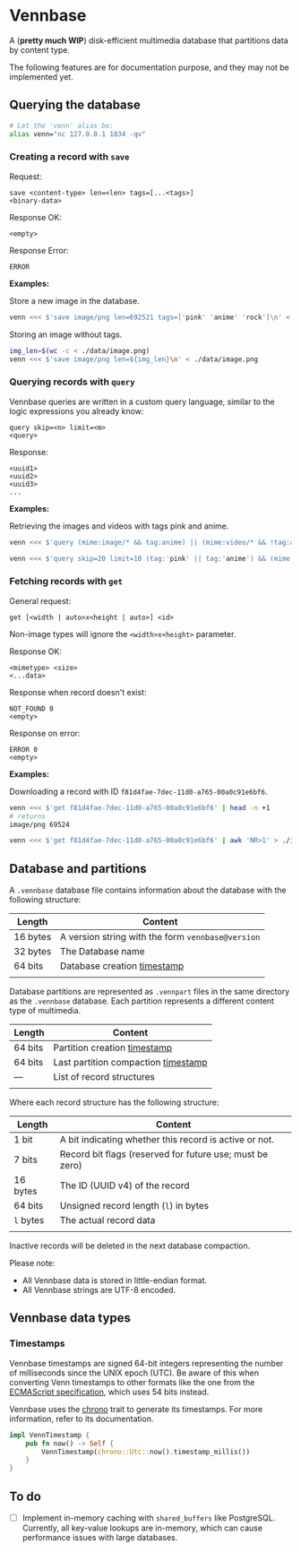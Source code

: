 # Vennbase

A (**pretty much WIP**) disk-efficient multimedia database that partitions data by content type.

The following features are for documentation purpose, and they may not be implemented yet.

## Querying the database

```bash
# Let the 'venn' alias be:
alias venn="nc 127.0.0.1 1834 -qv"
```

### Creating a record with `save`

Request:

```plain
save <content-type> len=<len> tags=[...<tags>]
<binary-data>
```

Response OK:

```plain
<empty>
```

Response Error:

```plain
ERROR
```

**Examples:**

Store a new image in the database.

```bash
venn <<< $'save image/png len=692521 tags=['pink' 'anime' 'rock']\n' < ./data/image.png
```

Storing an image without tags.

```bash
img_len=$(wc -c < ./data/image.png)
venn <<< $'save image/png len=${img_len}\n' < ./data/image.png
```

### Querying records with `query`

Vennbase queries are written in a custom query language, similar to the logic
expressions you already know:

```plain
query skip=<n> limit=<m>
<query>
```

Response:

```plain
<uuid1>
<uuid2>
<uuid3>
...
```

**Examples:**

Retrieving the images and videos with tags pink and anime.

```bash
venn <<< $'query (mime:image/* && tag:anime) || (mime:video/* && !tag:anime)'
```

```bash
venn <<< $'query skip=20 limit=10 (tag:'pink' || tag:'anime') && (mime:image/* || mime:video/*)'
```

### Fetching records with `get`

General request:

```plain
get [<width | auto>x<height | auto>] <id>
```

Non-image types will ignore the `<width>x<height>` parameter.

Response OK:

```plain
<mimetype> <size>
<...data>
```

Response when record doesn't exist:

```plain
NOT_FOUND 0
<empty>
```

Response on error:

```plain
ERROR 0
<empty>
```

**Examples:**

Downloading a record with ID `f81d4fae-7dec-11d0-a765-00a0c91e6bf6`.

```bash
venn <<< $'get f81d4fae-7dec-11d0-a765-00a0c91e6bf6' | head -n +1
# returns
image/png 69524
```

```bash
venn <<< $'get f81d4fae-7dec-11d0-a765-00a0c91e6bf6' | awk 'NR>1' > ./image.png
```

## Database and partitions

A `.vennbase` database file contains information about the database with the
following structure:

| Length   | Content                                           |
| -------- | ------------------------------------------------- |
| 16 bytes | A version string with the form `vennbase@version` |
| 32 bytes | The Database name                                 |
| 64 bits  | Database creation [timestamp](#timestamps)        |
|          |                                                   |

Database partitions are represented as `.vennpart` files in the same directory as the `.vennbase`
database. Each partition represents a different content type of multimedia.

| Length    | Content                                            |
| --------- | -------------------------------------------------- |
| 64 bits   | Partition creation [timestamp](#timestamps)        |
| 64 bits   | Last partition compaction [timestamp](#timestamps) |
| —         | List of record structures                          |
|           |                                                    |

Where each record structure has the following structure:

| Length    | Content                                                  |
| --------- | -------------------------------------------------------- |
| 1 bit     | A bit indicating whether this record is active or not.   |
| 7 bits    | Record bit flags (reserved for future use; must be zero) |
| 16 bytes  | The ID (UUID v4) of the record                           |
| 64 bits   | Unsigned record length (`l`) in bytes                    |
| `l` bytes | The actual record data                                   |
|           |                                                          |

Inactive records will be deleted in the next database compaction.

Please note:

- All Vennbase data is stored in little-endian format.
- All Vennbase strings are UTF-8 encoded.

## Vennbase data types

### Timestamps

Vennbase timestamps are signed 64-bit integers representing the number of milliseconds
since the UNIX epoch (UTC). Be aware of this when converting Venn timestamps to other formats
like the one from the
[ECMAScript specification](https://262.ecma-international.org/5.1/#sec-15.9.1.1),
which uses 54 bits instead.

Vennbase uses the [chrono](https://docs.rs/chrono/latest/chrono/) trait to generate its timestamps.
For more information, refer to its documentation.

```rs
impl VennTimestamp {
    pub fn now() -> Self {
        VennTimestamp(chrono::Utc::now().timestamp_millis())
    }
}
```

## To do

- [ ] Implement in-memory caching with `shared_buffers` like PostgreSQL. Currently, all
    key-value lookups are in-memory, which can cause performance issues with large
    databases.

